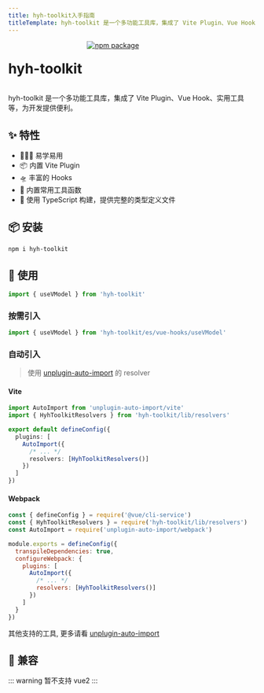 ```yaml
---
title: hyh-toolkit入手指南
titleTemplate: hyh-toolkit 是一个多功能工具库，集成了 Vite Plugin、Vue Hook、实用工具等，为开发提供便利。
---
```


<div style="display: flex">
  <h1>hyh-toolkit</h1>
  <a href="https://www.npmjs.com/package/hyh-toolkit" target="_blank" style="margin-left: 10px">
    <img src="https://img.shields.io/npm/v/hyh-toolkit.svg" alt="npm package">
  </a>
</div>

hyh-toolkit 是一个多功能工具库，集成了 Vite Plugin、Vue Hook、实用工具等，为开发提供便利。

## ✨ 特性

- 🏄🏼‍♂️ 易学易用
- 📦 内置 Vite Plugin
- 🛸 丰富的 Hooks
- 🔨 内置常用工具函数
- 🎯 使用 TypeScript 构建，提供完整的类型定义文件

## 📦 安装

```bash
npm i hyh-toolkit
```

## 🔨 使用

```ts
import { useVModel } from 'hyh-toolkit'
```

### 按需引入

```ts
import { useVModel } from 'hyh-toolkit/es/vue-hooks/useVModel'
```

### 自动引入

> 使用 [unplugin-auto-import](https://github.com/antfu/unplugin-auto-import#readme) 的 resolver

#### Vite

```ts
import AutoImport from 'unplugin-auto-import/vite'
import { HyhToolkitResolvers } from 'hyh-toolkit/lib/resolvers'

export default defineConfig({
  plugins: [
    AutoImport({
      /* ... */
      resolvers: [HyhToolkitResolvers()]
    })
  ]
})
```

#### Webpack

```js
const { defineConfig } = require('@vue/cli-service')
const { HyhToolkitResolvers } = require('hyh-toolkit/lib/resolvers')
const AutoImport = require('unplugin-auto-import/webpack')

module.exports = defineConfig({
  transpileDependencies: true,
  configureWebpack: {
    plugins: [
      AutoImport({
        /* ... */
        resolvers: [HyhToolkitResolvers()]
      })
    ]
  }
})
```

其他支持的工具, 更多请看 [unplugin-auto-import](https://github.com/antfu/unplugin-auto-import#readme)

## 🧩 兼容

::: warning
暂不支持 vue2
:::
